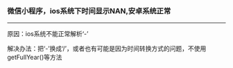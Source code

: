 ### 微信小程序，ios系统下时间显示NAN,安卓系统正常

---

原因：ios系统不能正常解析‘-’

解决办法：把‘-’换成‘/’，或者也有可能是因为时间转换方式的问题，不使用getFullYear()等方法